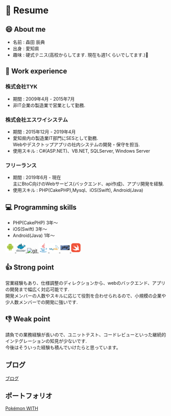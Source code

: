 # :page_facing_up: Resume
## :smile: About me
- 名前 : 森田 辰典
- 出身 : 愛知県
- 趣味 : 硬式テニス(高校からしてます. 現在も週1くらいでしてます.):tennis:

## :office: Work experience
### 株式会社TYK
- 期間 : 2009年4月 - 2015年7月
- 非IT企業の製造業で営業として勤務.

### 株式会社エスワイシステム
- 期間 : 2015年12月 - 2019年4月
- 愛知県内の製造業IT部門にSESとして勤務.  
  Webやデスクトップアプリの社内システムの開発・保守を担当.
- 使用スキル : C#(ASP.NET)、VB.NET, SQLServer, Windows Server

### フリーランス
- 期間 : 2019年6月 - 現在  
  主にBtoC向けのWebサービス(バックエンド、api作成)、アプリ開発を経験.
- 使用スキル : PHP(CakePHP),Mysql、iOS(Swift), Android(Java)

## :computer: Programming skills
- PHP(CakePHP) 3年〜
- iOS(Swift) 3年〜
- Android(Java) 1年〜  
<p align="left"> <a href="https://developer.android.com" target="_blank" rel="noreferrer"> <img src="https://raw.githubusercontent.com/devicons/devicon/master/icons/android/android-original-wordmark.svg" alt="android" width="30" height="30"/> </a> <a href="https://www.docker.com/" target="_blank" rel="noreferrer"> <img src="https://raw.githubusercontent.com/devicons/devicon/master/icons/docker/docker-original-wordmark.svg" alt="docker" width="30" height="30"/> </a> <a href="https://git-scm.com/" target="_blank" rel="noreferrer"> <img src="https://www.vectorlogo.zone/logos/git-scm/git-scm-icon.svg" alt="git" width="30" height="30"/> </a> <a href="https://www.java.com" target="_blank" rel="noreferrer"> <img src="https://raw.githubusercontent.com/devicons/devicon/master/icons/java/java-original.svg" alt="java" width="30" height="30"/> </a> <a href="https://www.mysql.com/" target="_blank" rel="noreferrer"> <img src="https://raw.githubusercontent.com/devicons/devicon/master/icons/mysql/mysql-original-wordmark.svg" alt="mysql" width="30" height="30"/> </a> <a href="https://www.php.net" target="_blank" rel="noreferrer"> <img src="https://raw.githubusercontent.com/devicons/devicon/master/icons/php/php-original.svg" alt="php" width="30" height="30"/> </a> <a href="https://developer.apple.com/swift/" target="_blank" rel="noreferrer"> <img src="https://raw.githubusercontent.com/devicons/devicon/master/icons/swift/swift-original.svg" alt="swift" width="30" height="30"/> </a> </p>

## :+1: Strong point
営業経験もあり、仕様調整のディレクションから、webのバックエンド、アプリの開発まで幅広く対応可能です.  
開発メンバーの人数やスキルに応じて役割を合わせられるので、小規模の企業や少人数メンバーでの開発に強いです.

## :-1: Weak point
請負での業務経験が長いので、ユニットテスト、コードレビューといった継続的インテグレーションの知見が少ないです.  
今後はそういった経験も積んでいけたらと思っています。

## ブログ
[ブログ](https://tatsunori-morita.com/)

## ポートフォリオ
[Pokémon WITH](https://github.com/Tatsunori-Morita/pokemon_with_ios)

